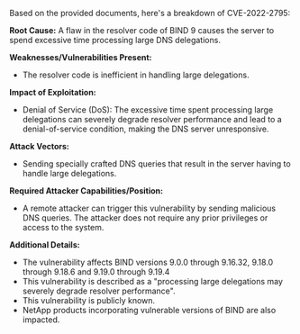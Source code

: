 Based on the provided documents, here's a breakdown of CVE-2022-2795:

**Root Cause:**
A flaw in the resolver code of BIND 9 causes the server to spend excessive time processing large DNS delegations.

**Weaknesses/Vulnerabilities Present:**
- The resolver code is inefficient in handling large delegations.

**Impact of Exploitation:**
- Denial of Service (DoS): The excessive time spent processing large delegations can severely degrade resolver performance and lead to a denial-of-service condition, making the DNS server unresponsive.

**Attack Vectors:**
- Sending specially crafted DNS queries that result in the server having to handle large delegations.

**Required Attacker Capabilities/Position:**
- A remote attacker can trigger this vulnerability by sending malicious DNS queries. The attacker does not require any prior privileges or access to the system.

**Additional Details:**
- The vulnerability affects BIND versions 9.0.0 through 9.16.32, 9.18.0 through 9.18.6 and 9.19.0 through 9.19.4
- This vulnerability is described as a "processing large delegations may severely degrade resolver performance".
- This vulnerability is publicly known.
- NetApp products incorporating vulnerable versions of BIND are also impacted.